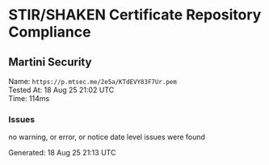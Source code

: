 # STIR/SHAKEN Certificate Repository Compliance

## Martini Security

Name: `https://p.mtsec.me/2e5a/KTdEVY83F7Ur.pem`\
Tested At: 18 Aug 25 21:02 UTC\
Time: 114ms

### Issues

no warning, or error, or notice date level issues were found

Generated: 18 Aug 25 21:13 UTC